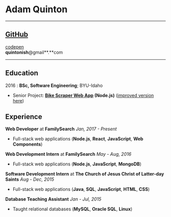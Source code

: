 Adam Quinton
============

-------------------     ----------------------------
## [GitHub](https://github.com/zvakanaka)
[codepen](https://codepen.io/zvakanaka)  
**quintonish**@gmail**.**com
-------------------     ----------------------------

Education
---------

2016
:   **BSc, Software Engineering**; BYU-Idaho

* Senior Project: **[Bike Scraper Web App](https://github.com/zvakanaka/bike-list) (Node.js)** ([improved version here](https://github.com/zvakanaka/list-lemur))

Experience
----------

**Web Developer** at **FamilySearch** *Jan, 2017 - Present*   
* Full-stack web applications (**Node.js**, **React**, **JavaScript**, **Web Components**)

**Web Development Intern** at **FamilySearch** *May - Aug, 2016*   
* Full-stack web applications (**Node.js**, **JavaScript**, **MongoDB**)

**Software Development Intern** at **The Church of Jesus Christ of Latter-day Saints** *Aug - Dec, 2015*
* Full-stack web applications (**Java**, **SQL**, **JavaScript**, **HTML**, **CSS**)

**Database Teaching Assistant** *Jan - Jul, 2015*
* Taught relational databases (**MySQL**, **Oracle SQL**, **Linux**)
